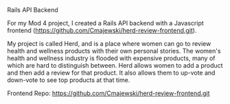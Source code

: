 Rails API Backend

For my Mod 4 project, I created a Rails API backend with a Javascript frontend (https://github.com/Cmajewski/herd-review-frontend.git). 

My project is called Herd, and is a place where women can go to review health and wellness products with their own personal stories.  The women's health and wellness industry is flooded with expensive products, many of which are hard to distinguish between. Herd allows women to add a product and then add a review for that product. It also allows them to up-vote and down-vote to see top products at that time. 


Frontend Repo: https://github.com/Cmajewski/herd-review-frontend.git